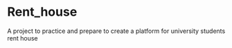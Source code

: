 # Rent_house
A project to practice and prepare to create a platform for university students rent house
